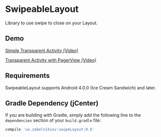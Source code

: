 
SwipeableLayout
================

Library to use swipe to close on your Layout.

## Demo

[Simple Transparent Activity (Video)](https://www.youtube.com/watch?v=bY_j41duY0E&feature=youtu.be)

[Transparent Activity with PagerView (Video)](https://www.youtube.com/watch?v=bY_j41duY0E&feature=youtu.be)

## Requirements

SwipeableLayout supports Android 4.0.0 (Ice Cream Sandwich) and later. 

## Gradle Dependency (jCenter)

If you are building with Gradle, simply add the following line to the `dependencies` section of your `build.gradle` file:

```groovy
compile 'ua.zabelnikiov:swipeLayout:0.6'
```
